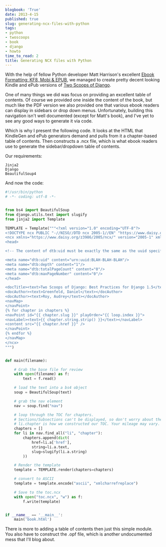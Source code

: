 ```yaml
---
blogbook: 'True'
date: 2013-4-15
published: true
slug: generating-ncx-files-with-python
tags:
- python
- twoscoops
- book
- django
- howto
time_to_read: 2
title: Generating NCX files with Python
---
```


With the help of fellow Python developer Matt Harrison's excellent
[Ebook Formatting: KF8, Mobi &
EPUB](https://www.amazon.com/Ebook-Formatting-Mobi-EPUB-ebook/dp/B00BWQXHU6/ref=la_B0077BQLH6_1_2?ie=UTF8&qid=1366041987&sr=1-2&tag=ihpydanny-20),
we managed to create pretty decent looking Kindle and ePub versions of
[Two Scoops of Django](https://www.feldroy.com/books/two-scoops-of-django-3-x).

One of many things we did was focus on providing an excellent table of
contents. Of course we provided one inside the content of the book, but
much like the PDF version we also provided one that various ebook
readers can display in sidebars or drop down menus. Unfortunately,
building this navigation isn't well documented (except for Matt's
book), and I've yet to see any good ways to generate it via code.

Which is why I present the following code. It looks at the HTML that
KindleGen and ePub generators demand and pulls from it a chapter-based
table of contents. Then constructs a .ncx file, which is what ebook
readers use to generate the sidebar/dropdown table of contents.

Our requirements:

    Jinja2
    Django
    BeautifulSoup4

And now the code:

``` python
#!/usr/bin/python
# -*- coding: utf-8 -*-


from bs4 import BeautifulSoup
from django.utils.text import slugify
from jinja2 import Template

TEMPLATE = Template("""<?xml version="1.0" encoding="UTF-8"?>
<!DOCTYPE ncx PUBLIC "-//NISO//DTD ncx 2005-1//EN" "https://www.daisy.org/z3986/2005/ncx-2005-1.dtd">
<ncx xmlns="https://www.daisy.org/z3986/2005/ncx/" version="2005-1" xml:lang="en">
<head>

<!-- The content of dtb:uid must be exactly the same as the uuid specified in the OPF file. -->

<meta name="dtb:uid" content="urn:uuid:BLAH-BLAH-BLAH"/>
<meta name="dtb:depth" content="1"/>
<meta name="dtb:totalPageCount" content="0"/>
<meta name="dtb:maxPageNumber" content="0"/>
</head>

<docTitle><text>Two Scoops of Django: Best Practices for Django 1.5</text></docTitle>
<docAuthor><text>Greenfeld, Daniel</text></docAuthor>
<docAuthor><text>Roy, Audrey</text></docAuthor>
<navMap>
</navPoint>
{% for chapter in chapters %}
<navPoint id="{{ chapter.slug }}" playOrder="{{ loop.index }}">
<navLabel><text>{{ chapter.string.strip() }}</text></navLabel>
<content src="{{ chapter.href }}" />
</navPoint>
{% endfor %}
</navMap>
</ncx>
""")


def main(filename):

    # Grab the base file for review
    with open(filename) as f:
        text = f.read()

    # load the text into a bs4 object
    soup = BeautifulSoup(text)

    # grab the nav element
    nav = soup.find("nav")

    # loop through the TOC for chapters. 
    # Sections/Subsections can't be displayed, so don't worry about them
    # li.chapter is how we constructed our TOC. Your mileage may vary.
    chapters = []
    for li in nav.find_all("li", "chapter"):
        chapters.append(dict(
            href=li.a['href'],
            string=li.a.text,
            slug=slugify(li.a.string)
        ))

    # Render the template
    template = TEMPLATE.render(chapters=chapters)

    # convert to ASCII
    template = template.encode("ascii", "xmlcharrefreplace")

    # Save to the toc.ncx
    with open("toc.ncx", "w") as f:
        f.write(template)


if __name__ == '__main__':
    main('book.html')
```

There is more to adding a table of contents then just this simple
module. You also have to construct the .opf file, which is another
undocumented mess that I'll blog about.
